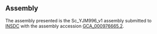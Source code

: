 

Assembly
--------

The assembly presented is the Sc\_YJM996\_v1 assembly submitted to
[INSDC](http://www.insdc.org) with the assembly accession
[GCA\_000976665.2](http://www.ebi.ac.uk/ena/data/view/GCA_000976665.2).
